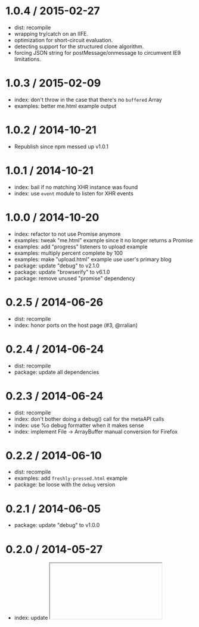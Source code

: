 
1.0.4 / 2015-02-27
==================

  * dist: recompile
  * wrapping try/catch on an IIFE.
  * optimization for short-circuit evaluation.
  * detecting support for the structured clone algorithm.
  * forcing JSON string for postMessage/onmessage to circumvent IE9 limitations.

1.0.3 / 2015-02-09
==================

  * index: don't throw in the case that there's no `buffered` Array
  * examples: better me.html example output

1.0.2 / 2014-10-21
==================

  * Republish since npm messed up v1.0.1

1.0.1 / 2014-10-21
==================

  * index: bail if no matching XHR instance was found
  * index: use `event` module to listen for XHR events

1.0.0 / 2014-10-20
==================

  * index: refactor to not use Promise anymore
  * examples: tweak "me.html" example since it no longer returns a Promise
  * examples: add "progress" listeners to upload example
  * examples: multiply percent complete by 100
  * examples: make "upload.html" example use user's primary blog
  * package: update "debug" to v2.1.0
  * package: update "browserify" to v6.1.0
  * package: remove unused "promise" dependency

0.2.5 / 2014-06-26
==================

  * dist: recompile
  * index: honor ports on the host page (#3, @rralian)

0.2.4 / 2014-06-24
==================

  * dist: recompile
  * package: update all dependencies

0.2.3 / 2014-06-24
==================

  * dist: recompile
  * index: don't bother doing a debug() call for the metaAPI calls
  * index: use %o debug formatter when it makes sense
  * index: implement File -> ArrayBuffer manual conversion for Firefox

0.2.2 / 2014-06-10
==================

  * dist: recompile
  * examples: add `freshly-pressed.html` example
  * package: be loose with the `debug` version

0.2.1 / 2014-06-05
==================

  * package: update "debug" to v1.0.0

0.2.0 / 2014-05-27
==================

  * index: update <iframe> "src" URL
  * examples: fix <script> tag src location

0.1.1 / 2014-05-12
==================

  * examples: add `upload.html` example
  * index: rename `res` variable to `body`
  * index: bind to iframe "load" event before setting `.src`

0.1.0 / 2014-04-22
==================

  * initial release
